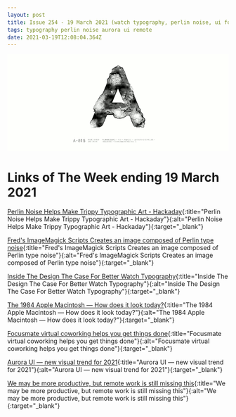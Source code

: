 ```yaml
---
layout: post
title: Issue 254 - 19 March 2021 (watch typography, perlin noise, ui focus)
tags: typography perlin noise aurora ui remote
date: 2021-03-19T12:08:04.364Z
---
```

![Issue 254 - 19 March 2021 (watch typography, perlin noise, ui focus)](/assets/uploads/issue-254.png "Issue 254 - 19 March 2021 (watch typography, perlin noise, ui focus)")

# Links of The Week ending 19 March 2021

[Perlin Noise Helps Make Trippy Typographic Art - Hackaday](https://hackaday.com/2021/03/10/perlin-noise-helps-make-trippy-typographic-art/){:title="Perlin Noise Helps Make Trippy Typographic Art - Hackaday"}{:alt="Perlin Noise Helps Make Trippy Typographic Art - Hackaday"}{:target="_blank"}

[Fred's ImageMagick Scripts Creates an image composed of Perlin type noise](http://www.fmwconcepts.com/imagemagick/perlin/index.php){:title="Fred's ImageMagick Scripts Creates an image composed of Perlin type noise"}{:alt="Fred's ImageMagick Scripts Creates an image composed of Perlin type noise"}{:target="_blank"}

[Inside The Design The Case For Better Watch Typography](https://www.hodinkee.com/articles/the-case-for-better-watch-typography){:title="Inside The Design The Case For Better Watch Typography"}{:alt="Inside The Design The Case For Better Watch Typography"}{:target="_blank"}

[The 1984 Apple Macintosh — How does it look today?](https://uxdesign.cc/the-1984-apple-macintosh-how-does-it-look-today-d08dde79da05){:title="The 1984 Apple Macintosh — How does it look today?"}{:alt="The 1984 Apple Macintosh — How does it look today?"}{:target="_blank"}

[Focusmate virtual coworking helps you get things done](https://www.focusmate.com/){:title="Focusmate virtual coworking helps you get things done"}{:alt="Focusmate virtual coworking helps you get things done"}{:target="_blank"}

[Aurora UI — new visual trend for 2021](https://uxdesign.cc/aurora-ui-new-visual-trend-for-2021-c763a7daa7e2){:title="Aurora UI — new visual trend for 2021"}{:alt="Aurora UI — new visual trend for 2021"}{:target="_blank"}

[We may be more productive, but remote work is still missing this](https://blog.dropbox.com/topics/work-culture/what-remote-work-is-missing){:title="We may be more productive, but remote work is still missing this"}{:alt="We may be more productive, but remote work is still missing this"}{:target="_blank"}